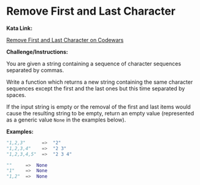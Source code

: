 # Remove First and Last Character

**Kata Link:** 

[Remove First and Last Character on Codewars](https://www.codewars.com/kata/570597e258b58f6edc00230d/train/python)

**Challenge/Instructions:**

You are given a string containing a sequence of character sequences separated by commas.

Write a function which returns a new string containing the same character sequences except the first and the last ones but this time separated by spaces.

If the input string is empty or the removal of the first and last items would cause the resulting string to be empty, return an empty value (represented as a generic value `None` in the examples below).

**Examples:**

```python 
"1,2,3"      =>  "2"
"1,2,3,4"    =>  "2 3"
"1,2,3,4,5"  =>  "2 3 4"

""     =>  None
"1"    =>  None
"1,2"  =>  None